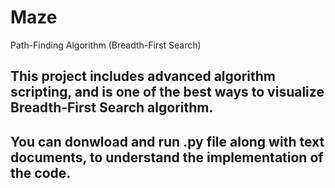 # Maze
Path-Finding Algorithm (Breadth-First Search)

## This project includes advanced algorithm scripting, and is one of the best ways to visualize Breadth-First Search algorithm.
## You can donwload and run .py file along with text documents, to understand the implementation of the code.

